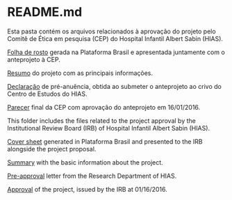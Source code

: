 # README.md

Esta pasta contém os arquivos relacionados à aprovação do projeto pelo Comitê de Ética em pesquisa (CEP) do Hospital Infantil Albert Sabin (HIAS).

[Folha de rosto](scanned_20140328-1306.pdf) gerada na Plataforma Brasil e apresentada juntamente com o anteprojeto à CEP.

[Resumo](PB_INFORMAÇÕES_BÁSICAS_DO_PROJETO_266529.pdf) do projeto com as principais informações.

[Declaração](scanned_20140328-2023.pdf) de pré-anuência, obtida ao submeter o anteprojeto ao crivo do Centro de Estudos do HIAS.

[Parecer](PB_PARECER_CONSUBSTANCIADO_CEP_1386007.pdf) final da CEP com aprovação do anteprojeto em 16/01/2016.

This folder includes the files related to the project approval by the Institutional Review Board (IRB) of Hospital Infantil Albert Sabin (HIAS).

[Cover sheet](scanned_20140328-1306.pdf) generated in Plataforma Brasil and presented to the IRB alongside the project proposal.

[Summary](PB_INFORMAÇÕES_BÁSICAS_DO_PROJETO_266529.pdf) with the basic information about the project.

[Pre-approval](scanned_20140328-2023.pdf) letter from the Research Department of HIAS.

[Approval](PB_PARECER_CONSUBSTANCIADO_CEP_1386007.pdf) of the project, issued by the IRB at 01/16/2016.
